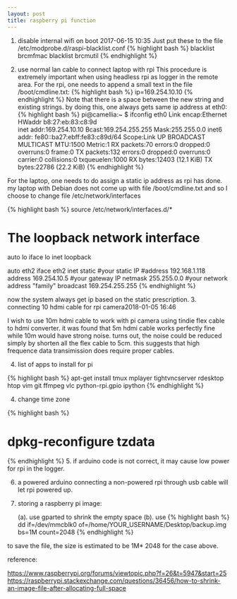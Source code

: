 ```yaml
---
layout: post
title: raspberry pi function
---
```


1. disable internal wifi on boot 2017-06-15 10:35 
 Just put these to the file /etc/modprobe.d/raspi-blacklist.conf
{% highlight bash %}
blacklist brcmfmac
blacklist brcmutil
{% endhighlight %}

2. use normal lan cable to connect laptop with rpi
  This procedure is extremely important when using headless rpi as logger in the remote area.
  For the rpi, one needs to append a small text in the file /boot/cmdline.txt:
{% highlight bash %}
 ip=169.254.10.10
{% endhighlight %}
  Note that there is a space between the new string and existing strings. by doing this, one always gets same ip address at eth0:
{% highlight bash %}
pi@camellia:~ $ ifconfig
eth0      Link encap:Ethernet  HWaddr b8:27:eb:83:c8:9d  
          inet addr:169.254.10.10  Bcast:169.254.255.255  Mask:255.255.0.0
          inet6 addr: fe80::ba27:ebff:fe83:c89d/64 Scope:Link
          UP BROADCAST MULTICAST  MTU:1500  Metric:1
          RX packets:70 errors:0 dropped:0 overruns:0 frame:0
          TX packets:132 errors:0 dropped:0 overruns:0 carrier:0
          collisions:0 txqueuelen:1000 
          RX bytes:12403 (12.1 KiB)  TX bytes:22786 (22.2 KiB)
{% endhighlight %}


  For the laptop, one needs to do assign a static ip address as rpi has done. my laptop with Debian does not come up with file /boot/cmdline.txt and so I choose to change file /etc/network/interfaces

{% highlight bash %}
source /etc/network/interfaces.d/*

# The loopback network interface
auto lo
iface lo inet loopback


auto eth2
iface eth2 inet static
    #your static IP
    #address 192.168.1.118  
    address 169.254.10.5
    #your gateway IP
    netmask 255.255.0.0
    #your network address "family"
    broadcast 169.254.255.255
{% endhighlight %}


now the system always get ip based on the static prescription.
3. connecting 10 hdmi cable for rpi camera2018-01-05 16:46

I wish to use 10m hdmi cable to work with pi camera using tindie flex cable to hdmi converter. it was found that 5m hdmi cable works perfectly fine while 10m would have strong noise. turns out, the noise could be reduced simply by shorten all the flex cable to 5cm. this suggests that high frequence data transimission does require proper cables.


4. list of apps to install for pi

{% highlight bash %}
apt-get install tmux mplayer tightvncserver rdesktop htop vim git ffmpeg vlc python-rpi.gpio ipython
{% endhighlight %}

4. change time zone

{% highlight bash %}
# dpkg-reconfigure tzdata
{% endhighlight %}
5. if arduino code is not correct, it may cause low power for rpi in the logger.

6. a powered arduino connecting a non-powered rpi through usb cable will let rpi powered up.

7. storing a raspberry pi image:

    (a). use gparted to shrink the empty space
    (b). use 
{% highlight bash %}
dd if=/dev/mmcblk0 of=/home/YOUR_USERNAME/Desktop/backup.img bs=1M count=2048
{% endhighlight %}

to save the file, the size is estimated to be 1M* 2048 for the case above.


reference:

https://www.raspberrypi.org/forums/viewtopic.php?f=26&t=5947&start=25
https://raspberrypi.stackexchange.com/questions/36456/how-to-shrink-an-image-file-after-allocating-full-space

